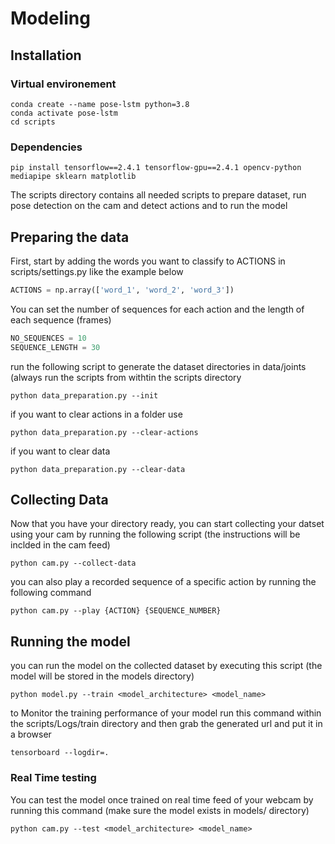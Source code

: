 # Modeling
## Installation
### Virtual environement
```
conda create --name pose-lstm python=3.8
conda activate pose-lstm
cd scripts
```
### Dependencies
```
pip install tensorflow==2.4.1 tensorflow-gpu==2.4.1 opencv-python mediapipe sklearn matplotlib
```


The scripts directory contains all needed scripts to prepare dataset, run pose detection on the cam and detect actions and to run the model

## Preparing the data
First, start by adding the words you want to classify to ACTIONS in scripts/settings.py like the example below

```python
ACTIONS = np.array(['word_1', 'word_2', 'word_3'])
```
You can set the number of sequences for each action and the length of each sequence (frames)

```python
NO_SEQUENCES = 10
SEQUENCE_LENGTH = 30
```

run the following script to generate the dataset directories in data/joints (always run the scripts from withtin the scripts directory
```
python data_preparation.py --init
```

if you want to clear actions in a folder use
```
python data_preparation.py --clear-actions
```

if you want to clear data 
```
python data_preparation.py --clear-data
```

## Collecting Data
Now that you have your directory ready, you can start collecting your datset using your cam by running the following script (the instructions will be inclded in the cam feed)
```
python cam.py --collect-data
```

you can also play a recorded sequence of a specific action by running the following command
```
python cam.py --play {ACTION} {SEQUENCE_NUMBER}
```


## Running the model
you can run the model on the collected dataset by executing this script (the model will be stored in the models directory)
```
python model.py --train <model_architecture> <model_name>
```
to Monitor the training performance of your model run this command within the scripts/Logs/train directory and then grab the generated url and put it in a browser
```
tensorboard --logdir=.
```

### Real Time testing
You can test the model once trained on real time feed of your webcam by running this command (make sure the model exists in models/ directory)

```
python cam.py --test <model_architecture> <model_name>
```
